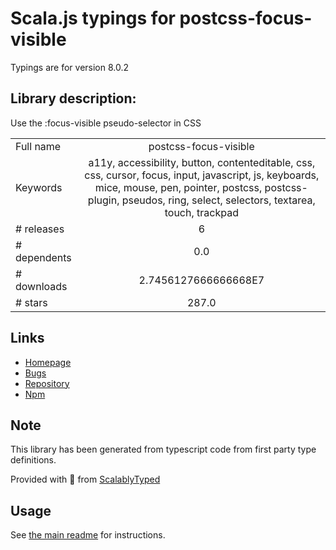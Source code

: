 
# Scala.js typings for postcss-focus-visible

Typings are for version 8.0.2

## Library description:
Use the :focus-visible pseudo-selector in CSS

|                    |                 |
| ------------------ | :-------------: |
| Full name          | postcss-focus-visible |
| Keywords           | a11y, accessibility, button, contenteditable, css, css, cursor, focus, input, javascript, js, keyboards, mice, mouse, pen, pointer, postcss, postcss-plugin, pseudos, ring, select, selectors, textarea, touch, trackpad |
| # releases         | 6 |
| # dependents       | 0.0 |
| # downloads        | 2.7456127666666668E7 |
| # stars            | 287.0 |

## Links
- [Homepage](https://github.com/csstools/postcss-plugins/tree/main/plugins/postcss-focus-visible#readme)
- [Bugs](https://github.com/csstools/postcss-plugins/issues)
- [Repository](https://github.com/csstools/postcss-plugins)
- [Npm](https://www.npmjs.com/package/postcss-focus-visible)
    


## Note
This library has been generated from typescript code from first party type definitions.

Provided with :purple_heart: from [ScalablyTyped](https://github.com/oyvindberg/ScalablyTyped)

## Usage
See [the main readme](../../readme.md) for instructions.


